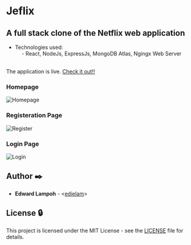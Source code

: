 # Jeflix
## A full stack clone of the Netflix web application
- Technologies used:\
&emsp; - React, NodeJs, ExpressJs, MongoDB Atlas, Ngingx Web Server\
&nbsp;
&nbsp;

The application is live. [Check it out!!](https://jeflix.elam.tech) 

### Homepage
![Homepage](https://github.com/edielam/Jeflix/blob/production/imgs/jeflix1.png?raw=true)
&nbsp;
&nbsp;
&nbsp;
&nbsp;
&nbsp;

### Registeration Page
![Register](https://github.com/edielam/Jeflix/blob/production/imgs/jeflix-reg.png?raw=true)
&nbsp;
&nbsp;
&nbsp;
&nbsp;
&nbsp;

### Login Page
![Login](https://github.com/edielam/Jeflix/blob/production/imgs/jeflix-login.png?raw=true)

## Author :black_nib:

- **Edward Lampoh** - <[edielam](https://github.com/edielam)>

## License :lock:

This project is licensed under the MIT License - see the [LICENSE](./LICENSE) file for details.
